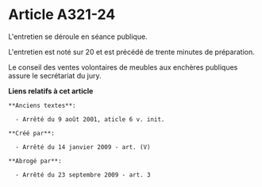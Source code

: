 # Article A321-24

L'entretien se déroule en séance publique.

L'entretien est noté sur 20 et est précédé de trente minutes de préparation.

Le conseil des ventes volontaires de meubles aux enchères publiques assure le secrétariat du jury.

**Liens relatifs à cet article**

	**Anciens textes**:

	  - Arrêté du 9 août 2001, aticle 6 v. init.

	**Créé par**:

	  - Arrêté du 14 janvier 2009 - art. (V)

	**Abrogé par**:

	  - Arrêté du 23 septembre 2009 - art. 3
